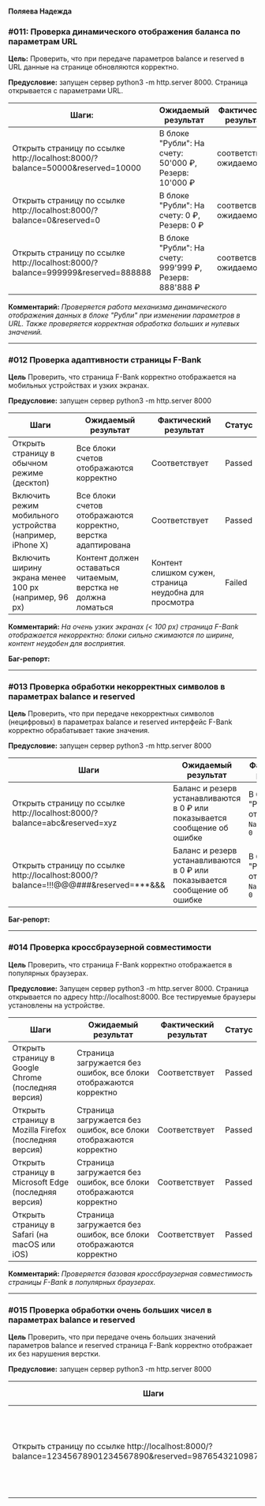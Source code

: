 #### Поляева Надежда

### #011: Проверка динамического отображения баланса по параметрам URL

**Цель:** Проверить, что при передаче параметров balance и reserved в URL данные на странице обновляются корректно.

**Предусловие:** запущен сервер python3 -m http.server 8000. Страница открывается с параметрами URL.

**Шаги:**                     | **Ожидаемый результат**              | **Фактический результат**                 | **Статус**    |
------------------------------|--------------------------------------|-------------------------------------------|---------------|
Открыть страницу по ссылке http://localhost:8000/?balance=50000&reserved=10000 | В блоке "Рубли": На счету: 50'000 ₽, Резерв: 10'000 ₽   | соответствует ожидаемому | Passed |
Открыть страницу по ссылке http://localhost:8000/?balance=0&reserved=0 | В блоке "Рубли": На счету: 0 ₽, Резерв: 0 ₽ | соответсвует ожидаемому | Passed |
Открыть страницу по ссылке http://localhost:8000/?balance=999999&reserved=888888 | В блоке "Рубли": На счету: 999'999 ₽, Резерв: 888'888 ₽ | соответсвует ожидаемому | Passed |


**Комментарий:**  _Проверяется работа механизма динамического отображения данных в блоке "Рубли" при изменении параметров в URL.
Также проверяется корректная обработка больших и нулевых значений._


---

### #012 Проверка адаптивности страницы F-Bank

**Цель** Проверить, что страница F-Bank корректно отображается на мобильных устройствах и узких экранах.

**Предусловие:** запущен сервер python3 -m http.server 8000

| **Шаги**                                                  | **Ожидаемый результат**                                        | **Фактический результат**                              | **Статус** |
| --------------------------------------------------------- | -------------------------------------------------------------- | ------------------------------------------------------ | ---------- |
| Открыть страницу в обычном режиме (десктоп)               | Все блоки счетов отображаются корректно                        | Соответствует                                          | Passed     |
| Включить режим мобильного устройства (например, iPhone X) | Все блоки счетов отображаются корректно, верстка адаптирована  | Соответствует                                          | Passed     |
| Включить ширину экрана менее 100 px (например, 96 px)     | Контент должен оставаться читаемым, верстка не должна ломаться | Контент слишком сужен, страница неудобна для просмотра | Failed     |

**Комментарий:** _На очень узких экранах (< 100 px) страница F-Bank отображается некорректно: блоки сильно сжимаются по ширине, контент неудобен для восприятия._

**Баг-репорт:**

---

### #013 Проверка обработки некорректных символов в параметрах balance и reserved

**Цель** Проверить, что при передаче некорректных символов (нецифровых) в параметрах balance и reserved интерфейс F-Bank корректно обрабатывает такие значения.

**Предусловие:** запущен сервер python3 -m http.server 8000

| **Шаги**                                                                            | **Ожидаемый результат**                                                    | **Фактический результат**                           | **Статус** |
| ----------------------------------------------------------------------------------- | -------------------------------------------------------------------------- | --------------------------------------------------- | ---------- |
| Открыть страницу по ссылке http://localhost:8000/?balance=abc&reserved=xyz          | Баланс и резерв устанавливаются в 0 ₽ или показывается сообщение об ошибке | В блоке "Рубли" отображается `NaN ₽`, резерв: `0 ₽` | Failed     |
| Открыть страницу по ссылке http://localhost:8000/?balance=!!!@@@###&reserved=***&&& | Баланс и резерв устанавливаются в 0 ₽ или показывается сообщение об ошибке | В блоке "Рубли" отображается `NaN ₽`, резерв: `0 ₽` | Failed     |

**Баг-репорт:**

---

### #014 Проверка кроссбраузерной совместимости

**Цель** Проверить, что страница F-Bank корректно отображается в популярных браузерах.

**Предусловие:** Запущен сервер python3 -m http.server 8000.
Страница открывается по адресу http://localhost:8000.
Все тестируемые браузеры установлены на устройстве.

| **Шаги**                                              | **Ожидаемый результат**                                           | **Фактический результат** | **Статус** |
| ----------------------------------------------------- | ----------------------------------------------------------------- | ------------------------- | ---------- |
| Открыть страницу в Google Chrome (последняя версия)   | Страница загружается без ошибок, все блоки отображаются корректно | Соответствует             | Passed     |
| Открыть страницу в Mozilla Firefox (последняя версия) | Страница загружается без ошибок, все блоки отображаются корректно | Соответствует             | Passed     |
| Открыть страницу в Microsoft Edge (последняя версия)  | Страница загружается без ошибок, все блоки отображаются корректно | Соответствует             | Passed     |
| Открыть страницу в Safari (на macOS или iOS)          | Страница загружается без ошибок, все блоки отображаются корректно | Соответствует             | Passed     |

**Комментарий:**  _Проверяется базовая кроссбраузерная совместимость страницы F-Bank в популярных браузерах._


---

### #015 Проверка обработки очень больших чисел в параметрах balance и reserved

**Цель** Проверить, что при передаче очень больших значений параметров balance и reserved страница F-Bank корректно отображает их без нарушения верстки.

**Предусловие:** запущен сервер python3 -m http.server 8000

| **Шаги**                                                                                                     | **Ожидаемый результат**                                                                        | **Фактический результат**                       | **Статус** |
| ------------------------------------------------------------------------------------------------------------ | ---------------------------------------------------------------------------------------------- | ----------------------------------------------- |------------|
| Открыть страницу по ссылке http://localhost:8000/?balance=12345678901234567890&reserved=98765432109876543210 | Числа корректно форматируются или обрезаются по правилам интерфейса, верстка блока не ломается | Соответствует | Passed     |
